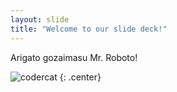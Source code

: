 ```yaml
---
layout: slide
title: "Welcome to our slide deck!"
---
```


Arigato gozaimasu Mr. Roboto!

![codercat](https://octodex.github.com/images/codercat.jpg)
{: .center}

